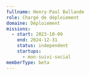 ```yaml
---
fullname: Henry-Paul Ballande
role: Chargé de déploiement
domaine: Déploiement
missions:
  - start: 2023-10-09
    end: 2024-12-31
    status: independent
    startups:
      - mon-suivi-social
memberType: beta
---
```

